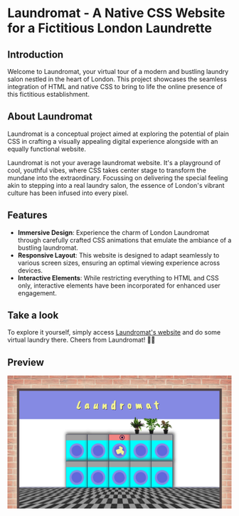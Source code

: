 # Laundromat - A Native CSS Website for a Fictitious London Laundrette

## Introduction

Welcome to Laundromat, your virtual tour of a modern and bustling laundry salon nestled in the heart of London. This project showcases the seamless integration of HTML and native CSS to bring to life the online presence of this fictitious establishment.

## About Laundromat

Laundromat is a conceptual project aimed at exploring the potential of plain CSS in crafting a visually appealing digital experience alongside with an equally functional website.

Laundromat is not your average laundromat website. It's a playground of cool, youthful vibes, where CSS takes center stage to transform the mundane into the extraordinary. Focussing on delivering the special feeling akin to stepping into a real laundry salon, the essence of London's vibrant culture has been infused into every pixel.

## Features

- **Immersive Design**: Experience the charm of London Laundromat through carefully crafted CSS animations that emulate the ambiance of a bustling laundromat.
- **Responsive Layout**: This website is designed to adapt seamlessly to various screen sizes, ensuring an optimal viewing experience across devices.
- **Interactive Elements**: While restricting everything to HTML and CSS only, interactive elements have been incorporated for enhanced user engagement.

## Take a look

To explore it yourself, simply access [Laundromat's website](https://hannahnier.github.io/Laundromat/) and do some virtual laundry there. Cheers from Laundromat! 🧺🌟

## Preview

![London Laundromat Preview](./img/screenshot_laundromat.png)
